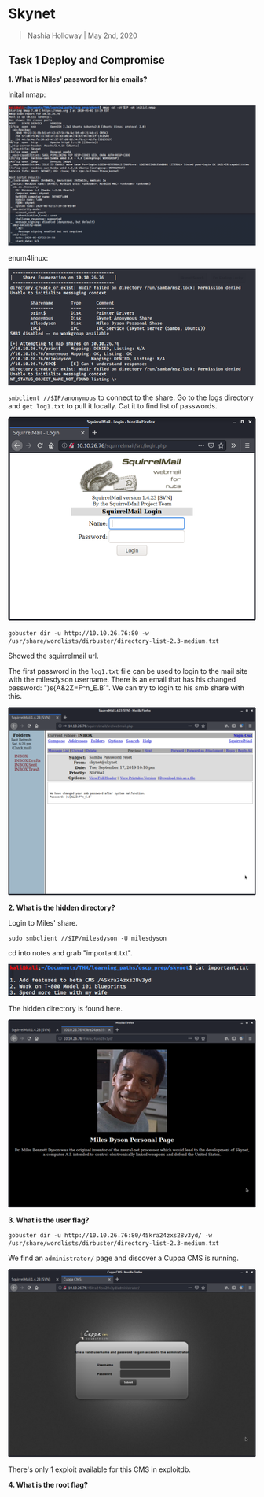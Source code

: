 # Skynet

> Nashia Holloway | May 2nd, 2020

## Task 1 Deploy and Compromise

**1. What is Miles' password for his emails?**

Inital nmap:

![](initial.png)

enum4linux:

![](share_enum.png)

`smbclient //$IP/anonymous` to connect to the share. Go to the logs directory and `get log1.txt` to pull it locally. Cat it to find list of passwords.

![](mail.png)

```
gobuster dir -u http://10.10.26.76:80 -w /usr/share/wordlists/dirbuster/directory-list-2.3-medium.txt
```

Showed the squirrelmail url.

The first password in the `log1.txt` file can be used to login to the mail site with the milesdyson username. There is an email that has his changed password: ")s{A&2Z=F^n_E.B\`". We can try to login to his smb share with this.

![](smb_pass.png)

**2. What is the hidden directory?**

Login to Miles' share.

```
sudo smbclient //$IP/milesdyson -U milesdyson
```

cd into notes and grab "important.txt". 

![](important.png)

The hidden directory is found here.

![](hidden_dir.png)

**3. What is the user flag?**

```
gobuster dir -u http://10.10.26.76:80/45kra24zxs28v3yd/ -w /usr/share/wordlists/dirbuster/directory-list-2.3-medium.txt
```

We find an `administrator/` page and discover a Cuppa CMS is running.

![](cuppa.png)

There's only 1 exploit available for this CMS in exploitdb.

**4. What is the root flag?**
